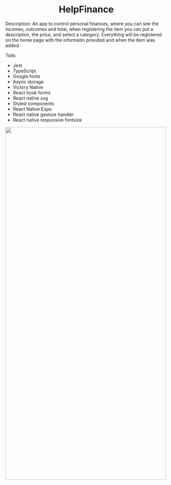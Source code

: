 <h1 align="center"> HelpFinance </h1>

Description: An app to control personal finances, where you can see the incomes, outcomes and total, when registering the item you can put a description, the price, and select a category. Everything will be registered on the home page with the informatin provided and when the item was added 

Tolls:
- Jest
- TypeScript
- Google fonts
- Async storage
- Victory Native
- React hook forms
- React native svg
- Styled components
- React Native Expo
- React native gesture handler
- React native responsive fontsize

<img src="https://user-images.githubusercontent.com/75041514/228636486-d8196bec-a99e-487f-8546-df70352f2713.gif" width="500" height="1100"/>
